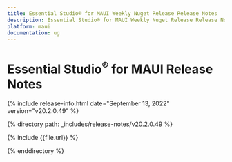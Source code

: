 ```yaml
---
title: Essential Studio® for MAUI Weekly Nuget Release Release Notes  
description: Essential Studio® for MAUI Weekly Nuget Release Release Notes  
platform: maui
documentation: ug
---
```


# Essential Studio<sup>®</sup> for MAUI Release Notes  

{% include release-info.html date="September 13, 2022"  version="v20.2.0.49" %} 

{% directory path: _includes/release-notes/v20.2.0.49 %}

{% include {{file.url}} %}

{% enddirectory %}